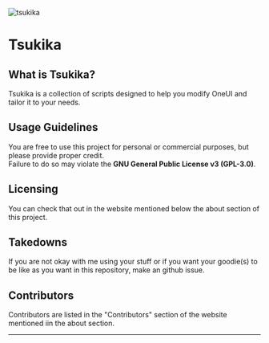 ![tsukika](https://github.com/bocchi-the-dev/banners/blob/main/tsukika-banner.png?raw=true)

# Tsukika

## What is Tsukika?  
Tsukika is a collection of scripts designed to help you modify OneUI and tailor it to your needs.

## Usage Guidelines  
You are free to use this project for personal or commercial purposes, but please provide proper credit.  
Failure to do so may violate the **GNU General Public License v3 (GPL-3.0)**.

## Licensing
You can check that out in the website mentioned below the about section of this project.

## Takedowns
If you are not okay with me using your stuff or if you want your goodie(s) to be like
as you want in this repository, make an github issue.

## Contributors
Contributors are listed in the "Contributors" section of the website mentioned iin the about section.

---